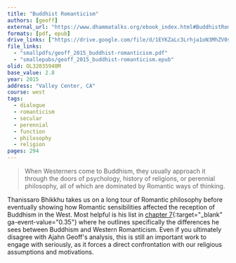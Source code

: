 ```yaml
---
title: "Buddhist Romanticism"
authors: [geoff]
external_url: "https://www.dhammatalks.org/ebook_index.html#BuddhistRomanticism"
formats: [pdf, epub]
drive_links: ["https://drive.google.com/file/d/1EYKZaLc3Lrhja1oN3MhZV0s-9YUacx_S/view?usp=drivesdk", "https://drive.google.com/file/d/1febgfEnuKg7XJeG2wFWjFcJ2KQV582lQ/view?usp=drivesdk"]
file_links:
  - "smallpdfs/geoff_2015_buddhist-romanticism.pdf"
  - "smallepubs/geoff_2015_buddhist-romanticism.epub"
olid: OL32035940M
base_value: 2.8
year: 2015
address: "Valley Center, CA"
course: west
tags:
  - dialogue
  - romanticism
  - secular
  - perennial
  - function
  - philosophy
  - religion
pages: 294
---
```


> When Westerners come to Buddhism, they usually approach it through the doors of psychology, history of religions, or perennial philosophy, all of which are dominated by Romantic ways of thinking.

Thanissaro Bhikkhu takes us on a long tour of Romantic philosophy before eventually showing how Romantic sensibilities affected the reception of Buddhism in the West. Most helpful is his list in [chapter 7](https://www.dhammatalks.org/books/BuddhistRomanticism/Section0012.html#sigil_toc_id_43){:target="_blank" ga-event-value="0.35"} where he outlines specifically the differences he sees between Buddhism and Western Romanticism. Even if you ultimately disagree with Ajahn Geoff's analysis, this is still an important work to engage with seriously, as it forces a direct confrontation with our religious assumptions and motivations.

